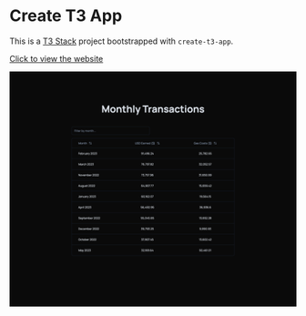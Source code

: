 # Create T3 App

This is a [T3 Stack](https://create.t3.gg/) project bootstrapped with `create-t3-app`.

[Click to view the website](https://t3-table.vercel.app/)

<img src="./public/app.png">
